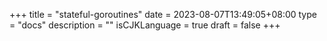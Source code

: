 +++
title = "stateful-goroutines"
date = 2023-08-07T13:49:05+08:00
type = "docs"
description = ""
isCJKLanguage = true
draft = false
+++